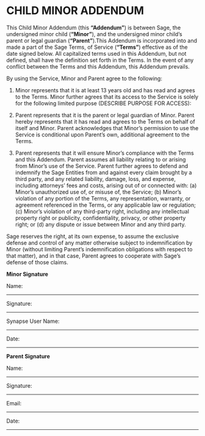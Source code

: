 **<h1>CHILD MINOR ADDENDUM</h1>**

<p>This Child Minor Addendum (this <strong>“Addendum”</strong>) is between Sage, the undersigned minor child (<strong>“Minor”</strong>), and the undersigned minor child’s parent or legal guardian (<strong>“Parent”</strong>).This Addendum is incorporated into and made a part of the Sage Terms, of Service (<strong>“Terms”</strong>) effective as of the date signed below. All capitalized terms used in this Addendum, but not defined, shall have the definition set forth in the Terms. In the event of any conflict between the Terms and this Addendum, this Addendum prevails.</p> 

<p>By using the Service, Minor and Parent agree to the following:</p>

<ol>
  <li><p>Minor represents that it is at least 13 years old and has read and agrees to the Terms. Minor further agrees that its access to the Service is solely for the following limited purpose (DESCRIBE PURPOSE FOR ACCESS):</p></li>

<li><p>Parent represents that it is the parent or legal guardian of Minor. Parent hereby represents that it has read and agrees to the Terms on behalf of itself and Minor. Parent acknowledges that Minor’s permission to use the Service is conditional upon Parent’s own, additional agreement to the Terms.</p></li>

<li><p>Parent represents that it will ensure Minor’s compliance with the Terms and this Addendum. Parent assumes all liability relating to or arising from Minor’s use of the Service. Parent further agrees to defend and indemnify the Sage Entities from and against every claim brought by a third party, and any related liability, damage, loss, and expense, including attorneys’ fees and costs, arising out of or connected with: (a) Minor’s unauthorized use of, or misuse of, the Service; (b) Minor’s violation of any portion of the Terms, any representation, warranty, or agreement referenced in the Terms, or any applicable law or regulation; (c) Minor’s violation of any third-party right, including any intellectual property right or publicity, confidentiality, privacy, or other property right; or (d) any dispute or issue between Minor and any third party.</p></li>
</li>
</ol>

<p>Sage reserves the right, at its own expense, to assume the exclusive defense and control of any matter otherwise subject to indemnification by Minor (without limiting Parent’s indemnification obligations with respect to that matter), and in that case, Parent agrees to cooperate with Sage’s defense of those claims.</p>

<p><strong>Minor Signature</strong></p>
<p>Name: </p>

-------
<p>Signature: </p>

-------
<p>Synapse User Name: </p>

-------
<p>Date:</p>

-------
<p><strong>Parent Signature</strong></p>
<p>Name:</p>

-------
<p>Signature:</p>

-------
<p>Email:</p>

-------
<p>Date:</p>

-------





